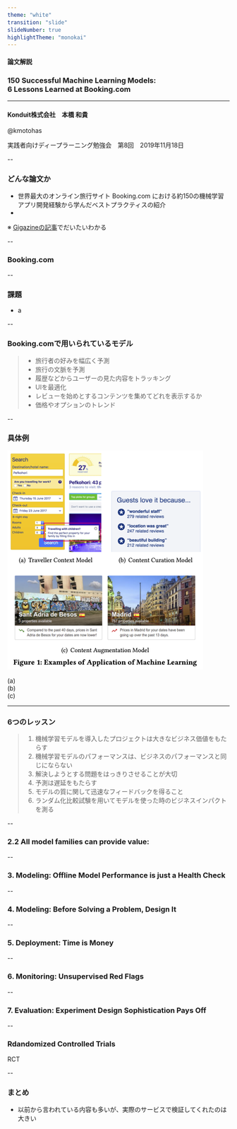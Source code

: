```yaml
---
theme: "white"
transition: "slide"
slideNumber: true
highlightTheme: "monokai"
---
```


<!-- overwrite css-->
<style type="text/css">
    .reveal h1,
    .reveal h2,
    .reveal h3,
    .reveal h4,
    .reveal h5,
    .reveal h6 {
        text-transform: none;
    }
    .reveal {
        font-size: 200%;
    }
    .reveal ol li {
        font-size: 75%;
    }
    .reveal ul li {
        font-size: 75%;
    }
    .reveal section img {
        border: none;
        box-shadow: none;
    }
    .reveal .grid-2x1 {
        display: grid;
        align-content: center;
        justify-content: center;
        align-items: center;
        justify-items: center;
        margin: auto;
        grid-column-gap: 5%;
        grid-template-columns: 40% 40%;
    }
</style>

<!-- 発表時間目安30分+質問10分 -->

#### 論文解説
### 150 Successful Machine Learning Models: <br> 6 Lessons Learned at Booking.com
---
#### Konduit株式会社　本橋 和貴

@kmotohas

実践者向けディープラーニング勉強会　第8回　2019年11月18日

--

### どんな論文か

- 世界最大のオンライン旅行サイト Booking.com における約150の機械学習アプリ開発経験から学んだベストプラクティスの紹介
- 

※ [Gigazineの記事](https://gigazine.net/amp/20191009-machine-learning-booking-com)でだいたいわかる

--

### Booking.com

<!-- スクショ貼る -->

--

### 課題

- a

<!-- -->

--

### Booking.comで用いられているモデル

>- 旅行者の好みを幅広く予測
>- 旅行の文脈を予測
>- 履歴などからユーザーの見た内容をトラッキング
>- UIを最適化
>- レビューを始めとするコンテンツを集めてどれを表示するか
>- 価格やオプションのトレンド

--

### 具体例

<!-- Figure 1 -->

<div class="grid-2x1">
 <img src="20191118/fig1.png"/>
 <p align="left">
 (a) <br>
 (b) <br>
 (c) 
 </p>
</div>

---

### 6つのレッスン

> 1. 機械学習モデルを導入したプロジェクトは大きなビジネス価値をもたらす
> 2. 機械学習モデルのパフォーマンスは、ビジネスのパフォーマンスと同じにならない
> 3. 解決しようとする問題をはっきりさせることが大切
> 4. 予測は遅延をもたらす
> 5. モデルの質に関して迅速なフィードバックを得ること
> 6. ランダム化比較試験を用いてモデルを使った時のビジネスインパクトを測る

--

### 2.2 All model families can provide value:

<!-- Figure 2 -->

--

### 3. Modeling: Offline Model Performance is just a Health Check

<!-- Figure 3 -->

--

### 4. Modeling: Before Solving a Problem, Design It

--

### 5. Deployment: Time is Money

<!-- Figure 6 -->

-- 

### 6. Monitoring: Unsupervised Red Flags

<!-- Figure 7 -->

--

### 7. Evaluation: Experiment Design Sophistication Pays Off

<!-- Figure 8 -->

--

### Rdandomized Controlled Trials

RCT

--

### まとめ

- 以前から言われている内容も多いが、実際のサービスで検証してくれたのは大きい